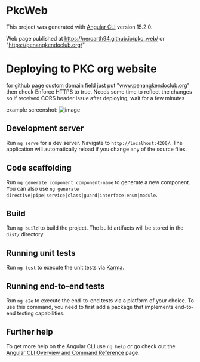 # PkcWeb

This project was generated with [Angular CLI](https://github.com/angular/angular-cli) version 15.2.0.

Web page published at https://neroarth94.github.io/pkc_web/ or "https://penangkendoclub.org/"

# Deploying to PKC org website
for github page custom domain field just put "www.penangkendoclub.org"
then check Enforce HTTPS to true.
Needs some time to reflect the changes so if received CORS header issue after deploying, wait for a few minutes

example screenshot:
![image](https://github.com/neroarth94/pkc_web/assets/59238910/0f98919d-e577-4009-a0ff-3592b21be4b1)

## Development server

Run `ng serve` for a dev server. Navigate to `http://localhost:4200/`. The application will automatically reload if you change any of the source files.

## Code scaffolding

Run `ng generate component component-name` to generate a new component. You can also use `ng generate directive|pipe|service|class|guard|interface|enum|module`.

## Build

Run `ng build` to build the project. The build artifacts will be stored in the `dist/` directory.

## Running unit tests

Run `ng test` to execute the unit tests via [Karma](https://karma-runner.github.io).

## Running end-to-end tests

Run `ng e2e` to execute the end-to-end tests via a platform of your choice. To use this command, you need to first add a package that implements end-to-end testing capabilities.

## Further help

To get more help on the Angular CLI use `ng help` or go check out the [Angular CLI Overview and Command Reference](https://angular.io/cli) page.

